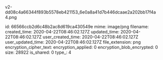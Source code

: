 v2-dd08c4a66344f893b5578eb421153_6e0a8a41d7b446dcaae2a202bb17f4a4.png

id: 66566ccb2d6c48b2ac8d619ca430549e
mime: image/png
filename: 
created_time: 2020-04-22T08:46:02.127Z
updated_time: 2020-04-22T08:46:02.127Z
user_created_time: 2020-04-22T08:46:02.127Z
user_updated_time: 2020-04-22T08:46:02.127Z
file_extension: png
encryption_cipher_text: 
encryption_applied: 0
encryption_blob_encrypted: 0
size: 28922
is_shared: 0
type_: 4